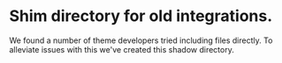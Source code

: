 # Shim directory for old integrations.

We found a number of theme developers tried including files directly. To alleviate issues with this we've created this
shadow directory.
